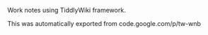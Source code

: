Work notes using TiddlyWiki framework.

This was automatically exported from code.google.com/p/tw-wnb
